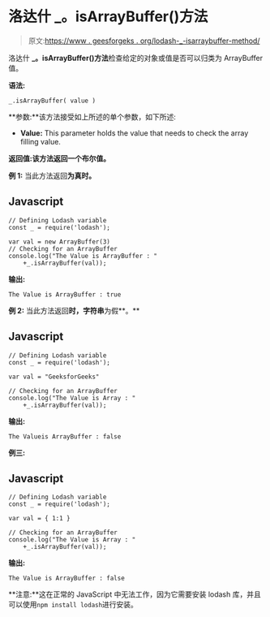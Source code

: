 # 洛达什 _。isArrayBuffer()方法

> 原文:[https://www . geesforgeks . org/lodash-_-isarraybuffer-method/](https://www.geeksforgeeks.org/lodash-_-isarraybuffer-method/)

洛达什 **_。isArrayBuffer()方法**检查给定的对象或值是否可以归类为 ArrayBuffer 值。

**语法:**

```
_.isArrayBuffer( value )
```

**参数:**该方法接受如上所述的单个参数，如下所述:

*   **Value:** This parameter holds the value that needs to check the array filling value.

**返回值:**该方法返回一个**布尔值。**

**例 1:** 当此方法返回**为真时。**

## Javascript

```
// Defining Lodash variable
const _ = require('lodash'); 

var val = new ArrayBuffer(3)
// Checking for an ArrayBuffer
console.log("The Value is ArrayBuffer : " 
    +_.isArrayBuffer(val)); 
```

**输出:**

```
The Value is ArrayBuffer : true
```

**例 2:** 当此方法返回**时，字符串**为假**。**

## Javascript

```
// Defining Lodash variable
const _ = require('lodash'); 

var val = "GeeksforGeeks"

// Checking for an ArrayBuffer
console.log("The Value is Array : "
    +_.isArrayBuffer(val)); 
```

**输出:**

```
The Valueis ArrayBuffer : false
```

**例三:**

## Javascript

```
// Defining Lodash variable
const _ = require('lodash'); 

var val = { 1:1 }

// Checking for an ArrayBuffer
console.log("The Value is Array : " 
    +_.isArrayBuffer(val)); 
```

**输出:**

```
The Value is ArrayBuffer : false
```

**注意:**这在正常的 JavaScript 中无法工作，因为它需要安装 lodash 库，并且可以使用`npm install lodash`进行安装。
